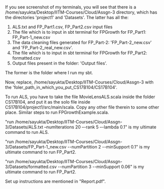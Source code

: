 If you see screenshot of my terminals, you will see that there is a /home/sayukta/Desktop/IITM-Courses/Cloud/Assgn-3 directory, which has the directories 'project1' and 'Datasets'. The latter has all the:
1) ALS.txt and FP_Part1.csv, FP_Part2.csv input files
2) The file which is to input in sbt terminal for FPGrowth for FP_Part1: FP_Part-1_new.csv
3) The data cleaning files generated for FP_Part-2: 'FP_Part-2_new.csv' and 'FP_Part-2_real_new.csv'.
4) The file which is to input in sbt terminal for FPGrowth for FP_Part2: formatted.csv
5) Output files present in the folder: 'Output files'.

The former is the folder where I run my sbt.

Now, replace, /home/sayukta/Desktop/IITM-Courses/Cloud/Assgn-3 with the 'foler_path_in_which_you_put_CS17B104/CS17B104'.

To run ALS, you have to take the file MovieLensALS.scala inside the folder CS17B104, and put it as the solo file inside CS17B104/project1/src/main/scala. Copy any other file therein to some other place. Similar steps to run FPGrowthExample.scala.

"run /home/sayukta/Desktop/IITM-Courses/Cloud/Assgn-3/Datasets/ALS.txt –numIterations 20 –-rank 5 –-lambda 0.1" is my ultimate command to run ALS.

"run /home/sayukta/Desktop/IITM-Courses/Cloud/Assgn-3/Datasets/FP_Part-1_new.csv --numPartition 2 --minSupport 0.1" is my ultimate command to run FP_Part2.

"run /home/sayukta/Desktop/IITM-Courses/Cloud/Assgn-3/Datasets/formatted.csv --numPartition 3 --minSupport 0.06" is my ultimate command to run FP_Part2.

Set up instructions are mentioned in "Report.pdf".
